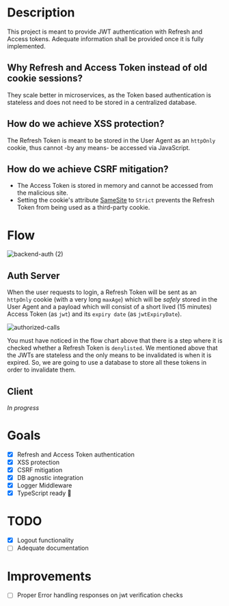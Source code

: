 # Description

This project is meant to provide JWT authentication with Refresh and Access tokens. Adequate information shall be provided once it is fully implemented.

## Why Refresh and Access Token instead of old cookie sessions?
They scale better in microservices, as the Token based authentication is stateless and does not need to be stored in a centralized database.

## How do we achieve XSS protection?
The Refresh Token is meant to be stored in the User Agent as an `httpOnly` cookie, thus cannot -by any means- be accessed via JavaScript.

## How do we achieve CSRF mitigation?
- The Access Token is stored in memory and cannot be accessed from the malicious site.
- Setting the cookie's attribute [SameSite](https://datatracker.ietf.org/doc/html/draft-ietf-httpbis-cookie-same-site-00#section-5.2) to `Strict` prevents the Refresh Token from being used as a third-party cookie.


# Flow

![backend-auth (2)](https://user-images.githubusercontent.com/22287199/118382855-2280fa80-b602-11eb-9f2b-4231b9fad06a.jpg)


## Auth Server
When the user requests to login, a Refresh Token will be sent as an `httpOnly` cookie (with a very long `maxAge`) which will be _safely_ stored in the User Agent and a payload which will consist of a short lived (15 minutes) Access Token (as `jwt`) and its `expiry date` (as `jwtExpiryDate`).

![authorized-calls](https://user-images.githubusercontent.com/22287199/118383155-201fa000-b604-11eb-9cdb-365aa5c679c3.jpg)

You must have noticed in the flow chart above that there is a step where it is checked whether a Refresh Token is `denylisted`. We mentioned above that the JWTs are stateless and the only means to be invalidated is when it is expired. So, we are going to use a database to store all these tokens in order to invalidate them.

## Client
_In progress_


# Goals
- [x] Refresh and Access Token authentication
- [x] XSS protection
- [x] CSRF mitigation
- [x] DB agnostic integration
- [x] Logger Middleware
- [x] TypeScript ready 🚀

# TODO
- [x] Logout functionality
- [ ] Adequate documentation

# Improvements
- [ ] Proper Error handling responses on jwt verification checks
